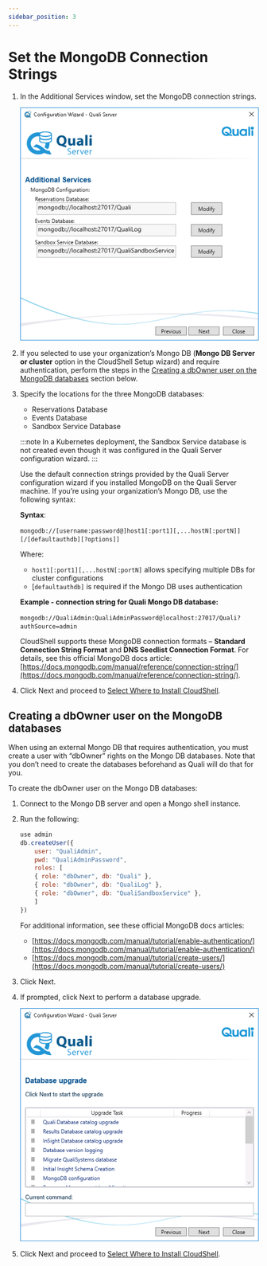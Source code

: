 ```yaml
---
sidebar_position: 3
---
```


# Set the MongoDB Connection Strings

1. In the Additional Services window, set the MongoDB connection strings.
    
    ![](/Images/IG2/ConfiguringMongoDBConnectionStrings.png)
    
2. If you selected to use your organization’s Mongo DB (**Mongo DB Server or cluster** option in the CloudShell Setup wizard) and require authentication, perform the steps in the [Creating a dbOwner user on the MongoDB databases](#creating-a-dbowner-user-on-the-mongodb-databases) section below.
    
3. Specify the locations for the three MongoDB databases:
    
    - Reservations Database
    - Events Database
    - Sandbox Service Database
        
    :::note
    In a Kubernetes deployment, the Sandbox Service database is not created even though it was configured in the Quali Server configuration wizard.
    :::
        
    
    Use the default connection strings provided by the Quali Server configuration wizard if you installed MongoDB on the Quali Server machine. If you’re using your organization’s Mongo DB, use the following syntax:
    
    **Syntax**:
    
    `mongodb://[username:password@]host1[:port1][,...hostN[:portN]][/[defaultauthdb][?options]]`
    
    Where:
    
    - `host1[:port1][,...hostN[:portN]` allows specifying multiple DBs for cluster configurations
    - \[`defaultauthdb]` is required if the Mongo DB uses authentication
    
    **Example - connection string for Quali Mongo DB database:**
    
    `mongodb://QualiAdmin:QualiAdminPassword@localhost:27017/Quali?authSource=admin`
    
    CloudShell supports these MongoDB connection formats – **Standard Connection String Format** and **DNS Seedlist Connection Format**. For details, see this official MongoDB docs article: [https://docs.mongodb.com/manual/reference/connection-string/](https://docs.mongodb.com/manual/reference/connection-string/).
    
4. Click Next and proceed to [Select Where to Install CloudShell](../select-install-location.md).

## Creating a dbOwner user on the MongoDB databases

When using an external Mongo DB that requires authentication, you must create a user with “dbOwner” rights on the Mongo DB databases. Note that you don’t need to create the databases beforehand as Quali will do that for you.

To create the dbOwner user on the Mongo DB databases:

1. Connect to the Mongo DB server and open a Mongo shell instance.
2. Run the following:
    
    ```js
    use admin
    db.createUser({
        user: "QualiAdmin",
        pwd: "QualiAdminPassword",
        roles: [
        { role: "dbOwner", db: "Quali" },
        { role: "dbOwner", db: "QualiLog" },
        { role: "dbOwner", db: "QualiSandboxService" },
        ]
    })
    ```
    
    
    For additional information, see these official MongoDB docs articles:
    
    - [https://docs.mongodb.com/manual/tutorial/enable-authentication/](https://docs.mongodb.com/manual/tutorial/enable-authentication/)
    - [https://docs.mongodb.com/manual/tutorial/create-users/](https://docs.mongodb.com/manual/tutorial/create-users/)
3. Click Next.
4. If prompted, click Next to perform a database upgrade.
    
    ![](/Images/IG2/DatabaseUpgrade.png)
    
5. Click Next and proceed to [Select Where to Install CloudShell](../select-install-location.md).